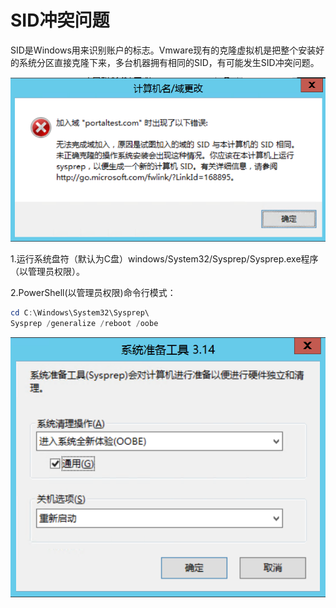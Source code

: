 # SID冲突问题

SID是Windows用来识别账户的标志。Vmware现有的克隆虚拟机是把整个安装好的系统分区直接克隆下来，多台机器拥有相同的SID，有可能发生SID冲突问题。



![img](images/SID%E5%86%B2%E7%AA%81.assets/153882-20190501150702942-1863605890.png)



1.运行系统盘符（默认为C盘）windows/System32/Sysprep/Sysprep.exe程序（以管理员权限）。

2.PowerShell(以管理员权限)命令行模式：

```powershell
cd C:\Windows\System32\Sysprep\
Sysprep /generalize /reboot /oobe
```

![img](images/SID%E5%86%B2%E7%AA%81.assets/20161205174541194.png)
